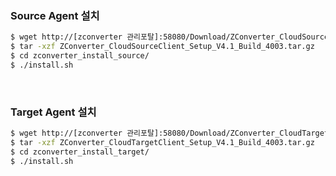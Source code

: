 
<h3>Source Agent 설치</h3>

```bash
$ wget http://[zconverter 관리포탈]:58080/Download/ZConverter_CloudSourceClient_Setup_V4.1_Build_4003.tar.gz
$ tar -xzf ZConverter_CloudSourceClient_Setup_V4.1_Build_4003.tar.gz
$ cd zconverter_install_source/
$ ./install.sh
```
<br/>

<h3>Target Agent 설치</h3>

```bash
$ wget http://[zconverter 관리포탈]:58080/Download/ZConverter_CloudTargetClient_Setup_V4.1_Build_4003.tar.gz
$ tar -xzf ZConverter_CloudTargetClient_Setup_V4.1_Build_4003.tar.gz
$ cd zconverter_install_target/
$ ./install.sh
```

